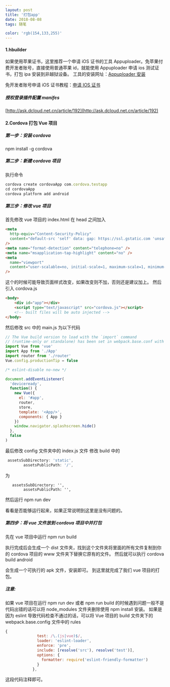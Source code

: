 ```yaml
---
layout: post
title: '打包app'
date: 2018-08-08
tags: 随笔

color: 'rgb(154,133,255)'
---
```


#### 1.hbuilder

如果使用苹果证书，这里推荐一个申请 iOS 证书的工具 Appuploader。免苹果付费开发者账号，直接使用普通苹果 id，就能使用 Appuploader 申请 ios 测试证书，打包 ipa 安装到非越狱设备。
工具的安装网址：[Appuploader 安装](http://www.applicationloader.net/blog/zh/72.html)

免开发者账号申请 iOS 证书教程：[申请 IOS 证书](http://www.applicationloader.net/blog/zh/1073.html)

##### 授权登录插件配置 manifes

[http://ask.dcloud.net.cn/article/192](http://ask.dcloud.net.cn/article/192)

#### 2.Cordova 打包 Vue 项目

##### 第一步：安装 cordova

npm install -g cordova

##### 第二步：新建 cordova 项目

执行命令

```js
cordova create cordovaApp com.cordova.testapp
cd cordovaApp
cordova platform add android
```

##### 第三步：修改 vue 项目

首先修改 vue 项目的 index.html 在 head 之间加入

```html
<meta
  http-equiv="Content-Security-Policy"
  content="default-src 'self' data: gap: https://ssl.gstatic.com 'unsafe-eval'; style-src 'self' 'unsafe-inline'; media-src *; img-src 'self' data: content:;"
/>
<meta name="format-detection" content="telephone=no" />
<meta name="msapplication-tap-highlight" content="no" />
<meta
  name="viewport"
  content="user-scalable=no, initial-scale=1, maximum-scale=1, minimum-scale=1, width=device-width"
/>
```

这个的时候可能导致页面样式改变，如果改变则不加，否则还是建议加上。
然后引入 cordova.js

```HTML
<body>
    <div id="app"></div>
    <script type="text/javascript" src="cordova.js"></script>
    <!-- built files will be auto injected -->
</body>

```

然后修改 src 中的 main.js 为以下代码

```js
// The Vue build version to load with the `import` command
// (runtime-only or standalone) has been set in webpack.base.conf with an alias.
import Vue from 'vue'
import App from './App'
import router from './router'
Vue.config.productionTip = false

/* eslint-disable no-new */

document.addEventListener(
  'deviceready',
  function() {
    new Vue({
      el: '#app',
      router,
      store,
      template: '<App/>',
      components: { App }
    })
    window.navigator.splashscreen.hide()
  },
  false
)
```

最后修改 config 文件夹中的 index.js 文件
修改 build 中的

```js
 assetsSubDirectory: 'static',
        assetsPublicPath: '/',
```

为

```
   assetsSubDirectory: '',
        assetsPublicPath: '',
```

然后运行 npm run dev

看看是否能够运行起来，如果正常说明到这里是没有问题的。

##### 第四步：将 vue 文件放到 cordova 项目中并打包

先在 vue 项目中运行 npm run build

执行完成后会生成一个 dist 文件夹，找到这个文件夹将里面的所有文件复制到你的 cordova 项目的 www 文件夹下替换它原有的文件。
然后就可以执行 cordova build android

会生成一个可执行的 apk 文件，安装即可。
到这里就完成了我们 vue 项目的打包。

##### 注意:

如果 vue 项目在运行 npm run dev 或者 npm run build 的时候遇到问题一般不是代码出错的话可以将 node_modules 文件夹删除使用 npm install 安装。
如果是因为 eslint 导致代码检查不通过的话，可以将 Vue 项目的 build 文件夹下的 webpack.base.config 文件中的 rules

```js
{
              test: /\.(js|vue)$/,
              loader: 'eslint-loader',
              enforce: 'pre',
              include: [resolve('src'), resolve('test')],
              options: {
                formatter: require('eslint-friendly-formatter')
              }
            },

```

这段代码注释即可。
